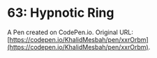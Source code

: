 # 63: Hypnotic Ring

A Pen created on CodePen.io. Original URL: [https://codepen.io/KhalidMesbah/pen/xxrOrbm](https://codepen.io/KhalidMesbah/pen/xxrOrbm).



